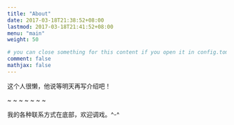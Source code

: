 ```yaml
---
title: "About"
date: 2017-03-18T21:38:52+08:00
lastmod: 2017-03-18T21:41:52+08:00
menu: "main"
weight: 50

# you can close something for this content if you open it in config.toml.
comment: false
mathjax: false
---
```


这个人很懒，他说等明天再写介绍吧！

~ ~ ~ ~ ~ ~ ~

我的各种联系方式在底部，欢迎调戏。^-^

